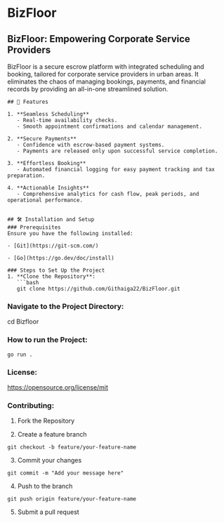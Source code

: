 # BizFloor

## BizFloor: Empowering Corporate Service Providers 

BizFloor is a secure escrow platform with integrated scheduling and booking, tailored for corporate service providers in urban areas. It eliminates the chaos of managing bookings, payments, and financial records by providing an all-in-one streamlined solution.

```
## 🚀 Features  

1. **Seamless Scheduling**  
   - Real-time availability checks.  
   - Smooth appointment confirmations and calendar management.  

2. **Secure Payments**  
   - Confidence with escrow-based payment systems.  
   - Payments are released only upon successful service completion.  

3. **Effortless Booking**  
   - Automated financial logging for easy payment tracking and tax preparation.  

4. **Actionable Insights**  
   - Comprehensive analytics for cash flow, peak periods, and operational performance.  


## 🛠 Installation and Setup  
### Prerequisites  
Ensure you have the following installed:  

- [Git](https://git-scm.com/)  

- [Go](https://go.dev/doc/install)

### Steps to Set Up the Project  
1. **Clone the Repository**:  
   ```bash
   git clone https://github.com/Githaiga22/BizFloor.git
   ```
### Navigate to the Project Directory:
cd Bizfloor

### How to run the Project:
```
go run .

```
### License:
https://opensource.org/license/mit


### Contributing:
1. Fork the Repository

2. Create a feature branch

```
git checkout -b feature/your-feature-name
```
3. Commit your changes

```
git commit -m "Add your message here"

```
4. Push to the branch

```
git push origin feature/your-feature-name

```
5. Submit a pull request


 ```
